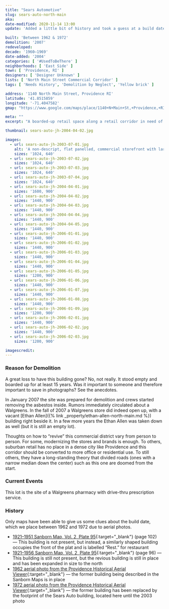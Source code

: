 ```yaml
---
title: "Sears Automotive"
slug: sears-auto-north-main
aka:
date-modified: 2020-11-14 13:00
update: 'Added a little bit of history and took a guess at a build date based on aerial photos'

built: 'Between 1962 & 1972'
demolition: '2007'
redeveloped: 
decade: '1960–1969'
date-added: '2004'
categories: [ '#UsedToBeThere' ]
neighborhoods: [ 'East Side' ]
town: [ 'Providence, RI' ]
designers: [ 'Designer Unknown' ]
lists: [ 'North Main Street Commercial Corridor' ]
tags: [ 'Needs History', 'Demolition by Neglect', 'Yellow brick' ]

address: '1140 North Main Street, Providence RI'
latitude: '41.8515859'
longitude: '-71.4047582'
gmap: "https://www.google.com/maps/place/1140+N+Main+St,+Providence,+RI+02904/@41.8515859,-71.4047582,17z/data=!3m1!4b1!4m5!3m4!1s0x89e444c3d7d057ef:0xefedfd745dc3fad2!8m2!3d41.8515859!4d-71.4025695"

meta: ""
excerpt: "A boarded-up retail space along a retail corridor in need of rethinking"

thumbnail: sears-auto-jh-2004-04-02.jpg

images:
  - url: sears-auto-jh-2003-07-01.jpg
    alt: 'A non-descript, flat panelled, commercial storefront with large plate glass windows in the streetside front and car repair bays accessible from two sides along the rear. The repair end of the building was clad in yellow brick over cement block.'
    sizes: '1024, 640'
  - url: sears-auto-jh-2003-07-02.jpg
    sizes: '1024, 640'
  - url: sears-auto-jh-2003-07-03.jpg
    sizes: '1024, 640'
  - url: sears-auto-jh-2003-07-04.jpg
    sizes: '1024, 640'
  - url: sears-auto-jh-2004-04-01.jpg
    sizes: '1600, 900'
  - url: sears-auto-jh-2004-04-02.jpg
    sizes: '1440, 900'
  - url: sears-auto-jh-2004-04-03.jpg
    sizes: '1440, 900'
  - url: sears-auto-jh-2004-04-04.jpg
    sizes: '1440, 900'
  - url: sears-auto-jh-2004-04-05.jpg
    sizes: '1440, 900'
  - url: sears-auto-jh-2006-01-01.jpg
    sizes: '1440, 900'
  - url: sears-auto-jh-2006-01-02.jpg
    sizes: '1440, 900'
  - url: sears-auto-jh-2006-01-03.jpg
    sizes: '1440, 900'
  - url: sears-auto-jh-2006-01-04.jpg
    sizes: '1440, 900'
  - url: sears-auto-jh-2006-01-05.jpg
    sizes: '1200, 900'
  - url: sears-auto-jh-2006-01-06.jpg
    sizes: '1440, 900'
  - url: sears-auto-jh-2006-01-07.jpg
    sizes: '1440, 900'
  - url: sears-auto-jh-2006-01-08.jpg
    sizes: '1440, 900'
  - url: sears-auto-jh-2006-01-09.jpg
    sizes: '1200, 900'
  - url: sears-auto-jh-2006-02-01.jpg
    sizes: '1440, 900'
  - url: sears-auto-jh-2006-02-02.jpg
    sizes: '1440, 900'
  - url: sears-auto-jh-2006-02-03.jpg
    sizes: '1200, 900'

imagescredit: 
---
```


### Reason for Demolition

A great loss to have this building gone? No, not really. It stood empty and boarded up for at least 15 years. Was it important to someone and therefore important to save in photographs? See the anecdotes.

In January 2007 the site was prepared for demolition and crews started removing the asbestos inside. Rumors immediately circulated about a Walgreens. In the fall of 2007 a Walgreens store did indeed open up, with a vacant [Ethan Allen]({% link _property/ethan-allen-north-main.md %}) building right beside it. In a few more years the Ethan Allen was taken down as well (but it is still an empty lot). 

Thoughts on how to “revive” this commercial district vary from person to person. For some, modernizing the stores and brands is enough. To others, suburban retail has no place in a dense city like Providence and this corridor should be converted to more office or residential use. To still others, they have a long-standing theory that divided roads (ones with a narrow median down the center) such as this one are doomed from the start. 


### Current Events

This lot is the site of a Walgreens pharmacy with drive-thru prescription service.


### History

Only maps have been able to give us some clues about the build date, which we place between 1962 and 1972 due to aerial photos.

+ [1921–1951 Sanborn Map, Vol. 2, Plate 95](http://hdl.loc.gov/loc.gmd/g3774pm.g3774pm_g08099195102){:target="_blank"} (page 102) — This building is not present, but instead, a similarly shaped building occupies the front of the plat and is labelled “Rest.” for restaurant
+ [1921–1956 Sanborn Map, Vol. 2, Plate 95](http://hdl.loc.gov/loc.gmd/g3774pm.g3774pm_g08099195602){:target="_blank"} (page 96) — This building is still not present, but the revious building is still in place and has been expanded in size to the north
+ [1962 aerial photo from the Providence Historical Aerial Viewer](//pvdgis.maps.arcgis.com/apps/webappviewer/index.html?id=b1b3a4a4c66847a8b767cde26264246e){:target="_blank"} — the former building being described in the Sanborn Maps is in place
+ [1972 aerial photo from the Providence Historical Aerial Viewer](//pvdgis.maps.arcgis.com/apps/webappviewer/index.html?id=b1b3a4a4c66847a8b767cde26264246e){:target="_blank"} — the former building has been replaced by the footprint of the Sears Auto building, located here until the 2003 photo

